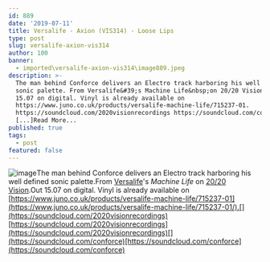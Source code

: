 ```yaml
---
id: 889
date: '2019-07-11'
title: Versalife - Axion (VIS314) - Loose Lips
type: post
slug: versalife-axion-vis314
author: 100
banner:
  - imported\versalife-axion-vis314\image889.jpeg
description: >-
  The man behind Conforce delivers an Electro track harboring his well defined
  sonic palette. From Versalife&#39;s Machine Life&nbsp;on 20/20 Vision. Out
  15.07 on digital. Vinyl is already available on
  https://www.juno.co.uk/products/versalife-machine-life/715237-01.
  https://soundcloud.com/2020visionrecordings https://soundcloud.com/conforce
  [...]Read More...
published: true
tags:
  - post
featured: false
---
```

![image](../imported\versalife-axion-vis314\image889.jpeg)The man behind Conforce delivers an Electro track harboring his well defined sonic palette.From [Versalife](https://www.residentadvisor.net/dj/versalife)'s _Machine Life_ on [20/20 Vision](https://www.discogs.com/label/15-2020-Vision).Out 15.07 on digital. Vinyl is already available on [](https://www.juno.co.uk/products/versalife-machine-life/715237-01/)[https://www.juno.co.uk/products/versalife-machine-life/715237-01](https://www.juno.co.uk/products/versalife-machine-life/715237-01/).[](https://soundcloud.com/2020visionrecordings)[https://soundcloud.com/2020visionrecordings](https://soundcloud.com/2020visionrecordings)[](https://soundcloud.com/conforce)[https://soundcloud.com/conforce](https://soundcloud.com/conforce)